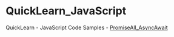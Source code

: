 # QuickLearn_JavaScript
QuickLearn - JavaScript Code Samples
    - [PromiseAll_AsyncAwait](./PromiseAll_AsyncAwait)
